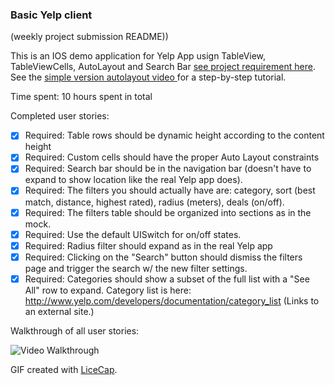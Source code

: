 ### Basic Yelp client


(weekly project submission README))

This is an IOS demo application for Yelp App usign TableView, TableViewCells, AutoLayout and Search Bar [see project requirement here](http://courses.codepath.com/courses/intro_to_ios/week/2#!assignment). See the [simple version autolayout video ](http://vimeo.com/106351277) for a step-by-step tutorial.

Time spent: 10 hours spent in total

Completed user stories:
 * [x] Required: Table rows should be dynamic height according to the content height
 * [x] Required: Custom cells should have the proper Auto Layout constraints
 * [x] Required: Search bar should be in the navigation bar (doesn't have to expand to show location like the real Yelp app does).
 * [x] Required: The filters you should actually have are: category, sort (best match, distance, highest rated), radius (meters), deals (on/off).
 * [x] Required: The filters table should be organized into sections as in the mock.
 * [x] Required: Use the default UISwitch for on/off states. 
 * [x] Required: Radius filter should expand as in the real Yelp app
 * [x] Required: Clicking on the "Search" button should dismiss the filters page and trigger the search w/ the new filter settings.
 * [x] Required: Categories should show a subset of the full list with a "See All" row to expand. Category list is here: http://www.yelp.com/developers/documentation/category_list (Links to an external site.)

Walkthrough of all user stories:

![Video Walkthrough](demo_3.gif)


GIF created with [LiceCap](http://www.cockos.com/licecap/).

